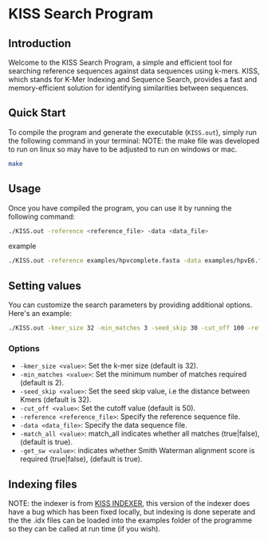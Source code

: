 # KISS Search Program

## Introduction
Welcome to the KISS Search Program, a simple and efficient tool for searching reference sequences against data sequences using k-mers. KISS, which stands for K-Mer Indexing and Sequence Search, provides a fast and memory-efficient solution for identifying similarities between sequences.

## Quick Start
To compile the program and generate the executable (`KISS.out`), simply run the following command in your terminal:
NOTE: the make file was developed to run on linux so may have to be adjusted to run on windows or mac.

```bash
make
```
## Usage
Once you have compiled the program, you can use it by running the following command:
```bash
./KISS.out -reference <reference_file> -data <data_file>
```
example
```bash
./KISS.out -reference examples/hpvcomplete.fasta -data examples/hpvE6.fasta
```
## Setting values
You can customize the search parameters by providing additional options. Here's an example:
```bash
./KISS.out -kmer_size 32 -min_matches 3 -seed_skip 30 -cut_off 100 -reference examples/P_falciprum.fna -data examples/P_vivax.fna
```

### Options
- `-kmer_size <value>`: Set the k-mer size (default is 32).
- `-min_matches <value>`: Set the minimum number of matches required (default is 2).
- `-seed_skip <value>`: Set the seed skip value, i.e the distance between Kmers (default is 32).
- `-cut_off <value>`: Set the cutoff value (default is 50).
- `-reference <reference_file>`: Specify the reference sequence file.
- `-data <data_file>`: Specify the data sequence file.
- `-match_all <value>`: match_all indicates whether all matches (true|false), (default is true).
- `-get_sw <value>`: indicates whether Smith Waterman alignment score is required (true|false), (default is true).

## Indexing files
NOTE: the indexer is from [KISS INDEXER](https://github.com/andrewtrotman/KISS), this version of the indexer does have a bug which has been fixed locally, but indexing is done seperate and the the .idx files can be loaded into the examples folder of the programme so they can be called at run time (if you wish).
